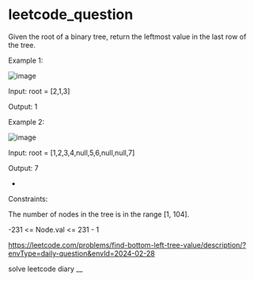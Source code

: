 # leetcode_question

Given the root of a binary tree, return the leftmost value in the last row of the tree.

 

Example 1:


![image](https://github.com/SUSPECT007/leetcode_question/assets/103315098/5e58b1dc-d83a-4b04-8165-825e81306030)


Input: root = [2,1,3]

Output: 1




Example 2:


![image](https://github.com/SUSPECT007/leetcode_question/assets/103315098/8d1b7397-1573-464f-a67d-2b9706115336)


Input: root = [1,2,3,4,null,5,6,null,null,7]


Output: 7






-





 

Constraints:


The number of nodes in the tree is in the range [1, 104].


-231 <= Node.val <= 231 - 1



https://leetcode.com/problems/find-bottom-left-tree-value/description/?envType=daily-question&envId=2024-02-28

solve leetcode diary
__
